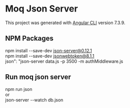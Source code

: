 # Moq Json Server

This project was generated with [Angular CLI](https://github.com/angular/angular-cli) version 7.3.9.

## NPM Packages

npm install --save-dev json-server@0.12.1</br>
npm install --save-dev jsonwebtoken@8.1.1</br>
json": "json-server data.js -p 3500 -m authMiddleware.js

## Run moq json server

npm run json</br>
or</br>
json-server --watch db.json